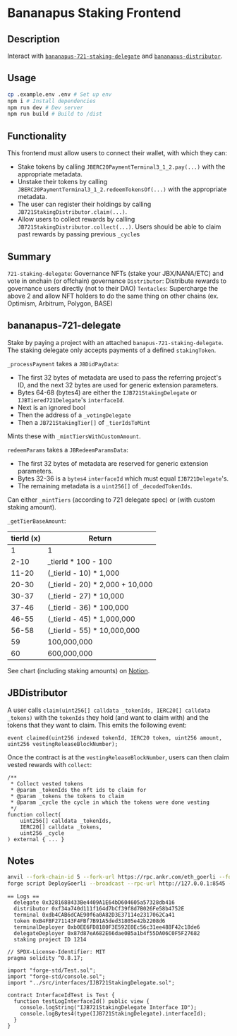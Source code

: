 # Bananapus Staking Frontend

## Description

Interact with [`bananapus-721-staking-delegate`](https://github.com/Bananapus/bananapus-721-staking-delegate/tree/feat/concept) and [`bananapus-distributor`](https://github.com/Bananapus/bananapus-distributor/tree/juice-distributor-alt).

## Usage

```bash
cp .example.env .env # Set up env
npm i # Install dependencies
npm run dev # Dev server
npm run build # Build to /dist
```

## Functionality

This frontend must allow users to connect their wallet, with which they can:
- Stake tokens by calling `JBERC20PaymentTerminal3_1_2.pay(...)` with the appropriate metadata.
- Unstake their tokens by calling `JBERC20PaymentTerminal3_1_2.redeemTokensOf(...)` with the appropriate metadata.
- The user can register their holdings by calling `JB721StakingDistributor.claim(...)`.
- Allow users to collect rewards by calling `JB721StakingDistributor.collect(...)`. Users should be able to claim past rewards by passing previous `_cycle`s

## Summary

`721-staking-delegate`: Governance NFTs (stake your JBX/NANA/ETC) and vote in onchain (or offchain) governance
`Distributor`: Distribute rewards to governance users directly (not to their DAO)
`Tentacles`: Supercharge the above 2 and allow NFT holders to do the same thing on other chains (ex. Optimism, Arbitrum, Polygon, BASE)

## bananapus-721-delegate

Stake by paying a project with an attached `banapus-721-staking-delegate`. The staking delegate only accepts payments of a defined `stakingToken`.

`_processPayment` takes a `JBDidPayData`:
- The first 32 bytes of metadata are used to pass the referring project's ID, and the next 32 bytes are used for generic extension parameters.
- Bytes 64-68 (bytes4) are either the `IJB721StakingDelegate` or `IJBTiered721Delegate`'s `interfaceId`.
- Next is an ignored bool
- Then the address of a `_votingDelegate`
- Then a `JB721StakingTier[]` of `_tierIdsToMint`

Mints these with `_mintTiersWithCustomAmount`.

`redeemParams` takes a `JBRedeemParamsData`:
- The first 32 bytes of metadata are reserved for generic extension parameters.
- Bytes 32-36 is a `bytes4` `interfaceId` which must equal `IJB721Delegate`'s.
- The remaining metadata is a `uint256[]` of `_decodedTokenIds`.

Can either `_mintTiers` (according to 721 delegate spec) or (with custom staking amount).

`_getTierBaseAmount`:

| tierId (x) | Return |
| --- | --- |
| 1 | 1 |
| 2-10 | \_tierId * 100 - 100 |
| 11-20 | (\_tierId - 10) * 1,000 |
| 20-30 | (\_tierId - 20) * 2,000 + 10,000 |
| 30-37 | (\_tierId - 27) * 10,000 |
| 37-46 | (\_tierId - 36) * 100,000 |
| 46-55 | (\_tierId - 45) * 1,000,000 |
| 56-58 | (\_tierId - 55) * 10,000,000 |
| 59 | 100,000,000 |
| 60 | 600,000,000 |

See chart (including staking amounts) on [Notion](https://www.notion.so/juicebox/veBanny-proposal-from-Jango-2-68c6f578bef84205a9f87e3f1057aa37).

## JBDistributor

A user calls `claim(uint256[] calldata _tokenIds, IERC20[] calldata _tokens)` with the `tokenIds` they hold (and want to claim with) and the tokens that they want to claim. This emits the following event:

```sol
event claimed(uint256 indexed tokenId, IERC20 token, uint256 amount, uint256 vestingReleaseBlockNumber);
```

Once the contract is at the `vestingReleaseBlockNumber`, users can then claim vested rewards with `collect`:

```sol
/**
 * Collect vested tokens
 * @param _tokenIds the nft ids to claim for
 * @param _tokens the tokens to claim
 * @param _cycle the cycle in which the tokens were done vesting
 */
function collect(
    uint256[] calldata _tokenIds,
    IERC20[] calldata _tokens,
    uint256 _cycle
) external { ... }
```

## Notes

```bash
anvil --fork-chain-id 5 --fork-url https://rpc.ankr.com/eth_goerli --fork-block-number <block-number>
forge script DeployGoerli --broadcast --rpc-url http://127.0.0.1:8545 --sender <sender> --private-key <private-key>
```

```
== Logs ==
  delegate 0x3281688433Be4409A1E64bD604605a57328db416
  distributor 0xf34a740d111f164d7bCf39f8d7B026Fe58b4752E
  terminal 0xdb4CAB6dCAE90f6a0A82D3E37114e2317062Ca41
  token 0xB4FBF271143F4FBf7B91A5ded31805e42b2208d6
  terminalDeployer 0xb0EE6FD8180F3E592E0Ec56c31ee488F42c18de6
  delegateDeployer 0x87d87eA682E66dae0B5a1b4f55DA06C0F5F27682
  staking project ID 1214
```

```solidity
// SPDX-License-Identifier: MIT
pragma solidity ^0.8.17;

import "forge-std/Test.sol";
import "forge-std/console.sol";
import "../src/interfaces/IJB721StakingDelegate.sol";

contract InterfaceIdTest is Test {
  function testLogInterfaceId() public view {
    console.logString("IJB721StakingDelegate Interface ID");
    console.logBytes4(type(IJB721StakingDelegate).interfaceId);
  }
}
```
